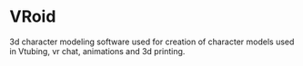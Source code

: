 # VRoid
3d character modeling software used for creation of character models used in Vtubing, vr chat, animations and 3d printing. 
